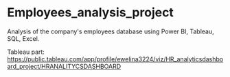 # Employees_analysis_project
Analysis of the company's employees database using Power BI, Tableau, SQL, Excel.

Tableau part:
https://public.tableau.com/app/profile/ewelina3224/viz/HR_analyticsdashboard_project/HRANALITYCSDASHBOARD
